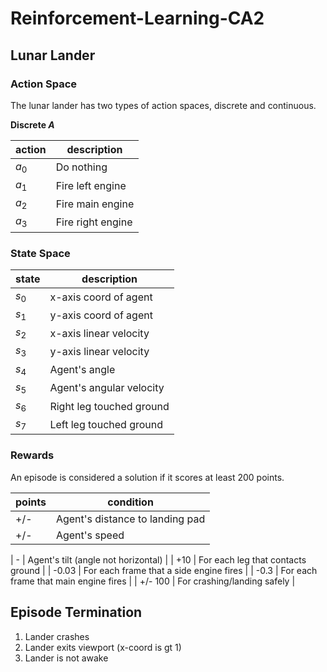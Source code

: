 # Reinforcement-Learning-CA2

## Lunar Lander

### Action Space

The lunar lander has two types of action spaces, discrete and continuous.

**Discrete $A$**

| action |    description   |
|--------|------------------|
| $a_0$  |    Do nothing    |
| $a_1$  | Fire left engine |
| $a_2$  | Fire main engine |
| $a_3$  | Fire right engine|

### State Space

| state  |          description      |
|--------|---------------------------|
| $s_0$  |   x-axis coord of agent   |
| $s_1$  |   y-axis coord of agent   |
| $s_2$  |   x-axis linear velocity  |
| $s_3$  |   y-axis linear velocity  |
| $s_4$  |       Agent's angle       |
| $s_5$  |  Agent's angular velocity |
| $s_6$  |  Right leg touched ground |
| $s_7$  |  Left leg touched ground  |

### Rewards

An episode is considered a solution if it scores at least 200 points.

|   points  |                     condition             |
|-----------|------------------------------------------ |
|     +/-   |        Agent's distance to landing pad    |
|     +/-   |                Agent's speed              |

|      -    |       Agent's tilt (angle not horizontal) |
|     +10   |       For each leg that contacts ground   |
|    -0.03  |   For each frame that a side engine fires |
|     -0.3  |   For each frame that main engine fires   |
|   +/- 100 |   For crashing/landing safely             |

## Episode Termination

1. Lander crashes
2. Lander exits viewport (x-coord is gt 1)
3. Lander is not awake